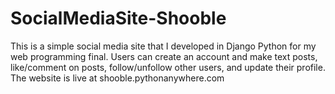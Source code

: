 # SocialMediaSite-Shooble
This is a simple social media site that I developed in Django Python for my web programming final. Users can create an account and make text posts, like/comment on posts, follow/unfollow other users, and update their profile. The website is live at shooble.pythonanywhere.com
